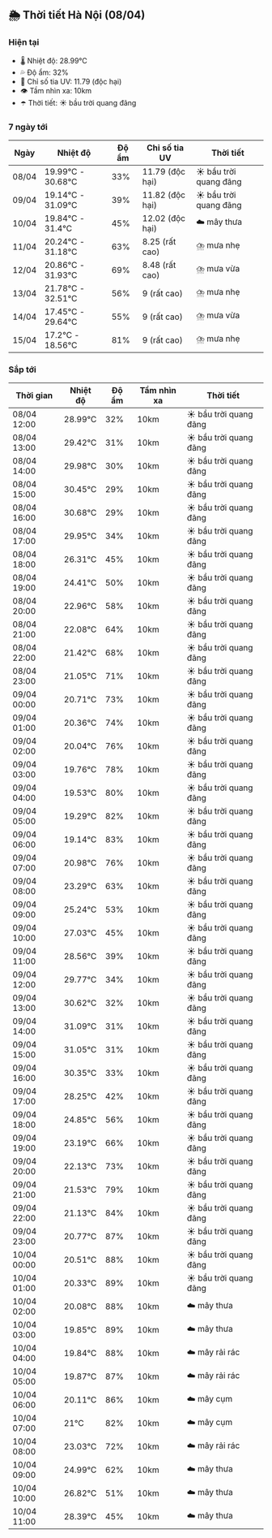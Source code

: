 ## 🌦️ Thời tiết Hà Nội (08/04)

### Hiện tại

- 🌡️ Nhiệt độ: 28.99℃
- 💦 Độ ẩm: 32%
- 🌟 Chỉ số tia UV: 11.79 (độc hại)
- 👁️ Tầm nhìn xa: 10km
- ☂️ Thời tiết: ☀️ bầu trời quang đãng

### 7 ngày tới

| Ngày | Nhiệt độ | Độ ẩm | Chỉ số tia UV | Thời tiết |
| --- | --- | --- | --- | --- |
| 08/04 | 19.99℃ - 30.68℃ | 33% | 11.79 (độc hại) | ☀️ bầu trời quang đãng |
| 09/04 | 19.14℃ - 31.09℃ | 39% | 11.82 (độc hại) | ☀️ bầu trời quang đãng |
| 10/04 | 19.84℃ - 31.4℃ | 45% | 12.02 (độc hại) | ☁️ mây thưa |
| 11/04 | 20.24℃ - 31.18℃ | 63% | 8.25 (rất cao) | ⛈️ mưa nhẹ |
| 12/04 | 20.86℃ - 31.93℃ | 69% | 8.48 (rất cao) | ⛈️ mưa vừa |
| 13/04 | 21.78℃ - 32.51℃ | 56% | 9 (rất cao) | ⛈️ mưa nhẹ |
| 14/04 | 17.45℃ - 29.64℃ | 55% | 9 (rất cao) | ⛈️ mưa vừa |
| 15/04 | 17.2℃ - 18.56℃ | 81% | 9 (rất cao) | ⛈️ mưa nhẹ |

### Sắp tới

| Thời gian | Nhiệt độ | Độ ẩm | Tầm nhìn xa | Thời tiết |
| --- | --- | --- | --- | --- |
| 08/04 12:00 | 28.99℃ | 32% | 10km | ☀️ bầu trời quang đãng |
| 08/04 13:00 | 29.42℃ | 31% | 10km | ☀️ bầu trời quang đãng |
| 08/04 14:00 | 29.98℃ | 30% | 10km | ☀️ bầu trời quang đãng |
| 08/04 15:00 | 30.45℃ | 29% | 10km | ☀️ bầu trời quang đãng |
| 08/04 16:00 | 30.68℃ | 29% | 10km | ☀️ bầu trời quang đãng |
| 08/04 17:00 | 29.95℃ | 34% | 10km | ☀️ bầu trời quang đãng |
| 08/04 18:00 | 26.31℃ | 45% | 10km | ☀️ bầu trời quang đãng |
| 08/04 19:00 | 24.41℃ | 50% | 10km | ☀️ bầu trời quang đãng |
| 08/04 20:00 | 22.96℃ | 58% | 10km | ☀️ bầu trời quang đãng |
| 08/04 21:00 | 22.08℃ | 64% | 10km | ☀️ bầu trời quang đãng |
| 08/04 22:00 | 21.42℃ | 68% | 10km | ☀️ bầu trời quang đãng |
| 08/04 23:00 | 21.05℃ | 71% | 10km | ☀️ bầu trời quang đãng |
| 09/04 00:00 | 20.71℃ | 73% | 10km | ☀️ bầu trời quang đãng |
| 09/04 01:00 | 20.36℃ | 74% | 10km | ☀️ bầu trời quang đãng |
| 09/04 02:00 | 20.04℃ | 76% | 10km | ☀️ bầu trời quang đãng |
| 09/04 03:00 | 19.76℃ | 78% | 10km | ☀️ bầu trời quang đãng |
| 09/04 04:00 | 19.53℃ | 80% | 10km | ☀️ bầu trời quang đãng |
| 09/04 05:00 | 19.29℃ | 82% | 10km | ☀️ bầu trời quang đãng |
| 09/04 06:00 | 19.14℃ | 83% | 10km | ☀️ bầu trời quang đãng |
| 09/04 07:00 | 20.98℃ | 76% | 10km | ☀️ bầu trời quang đãng |
| 09/04 08:00 | 23.29℃ | 63% | 10km | ☀️ bầu trời quang đãng |
| 09/04 09:00 | 25.24℃ | 53% | 10km | ☀️ bầu trời quang đãng |
| 09/04 10:00 | 27.03℃ | 45% | 10km | ☀️ bầu trời quang đãng |
| 09/04 11:00 | 28.56℃ | 39% | 10km | ☀️ bầu trời quang đãng |
| 09/04 12:00 | 29.77℃ | 34% | 10km | ☀️ bầu trời quang đãng |
| 09/04 13:00 | 30.62℃ | 32% | 10km | ☀️ bầu trời quang đãng |
| 09/04 14:00 | 31.09℃ | 31% | 10km | ☀️ bầu trời quang đãng |
| 09/04 15:00 | 31.05℃ | 31% | 10km | ☀️ bầu trời quang đãng |
| 09/04 16:00 | 30.35℃ | 33% | 10km | ☀️ bầu trời quang đãng |
| 09/04 17:00 | 28.25℃ | 42% | 10km | ☀️ bầu trời quang đãng |
| 09/04 18:00 | 24.85℃ | 56% | 10km | ☀️ bầu trời quang đãng |
| 09/04 19:00 | 23.19℃ | 66% | 10km | ☀️ bầu trời quang đãng |
| 09/04 20:00 | 22.13℃ | 73% | 10km | ☀️ bầu trời quang đãng |
| 09/04 21:00 | 21.53℃ | 79% | 10km | ☀️ bầu trời quang đãng |
| 09/04 22:00 | 21.13℃ | 84% | 10km | ☀️ bầu trời quang đãng |
| 09/04 23:00 | 20.77℃ | 87% | 10km | ☀️ bầu trời quang đãng |
| 10/04 00:00 | 20.51℃ | 88% | 10km | ☀️ bầu trời quang đãng |
| 10/04 01:00 | 20.33℃ | 89% | 10km | ☀️ bầu trời quang đãng |
| 10/04 02:00 | 20.08℃ | 88% | 10km | ☁️ mây thưa |
| 10/04 03:00 | 19.85℃ | 89% | 10km | ☁️ mây thưa |
| 10/04 04:00 | 19.84℃ | 88% | 10km | ☁️ mây rải rác |
| 10/04 05:00 | 19.87℃ | 87% | 10km | ☁️ mây rải rác |
| 10/04 06:00 | 20.11℃ | 86% | 10km | ☁️ mây cụm |
| 10/04 07:00 | 21℃ | 82% | 10km | ☁️ mây cụm |
| 10/04 08:00 | 23.03℃ | 72% | 10km | ☁️ mây rải rác |
| 10/04 09:00 | 24.99℃ | 62% | 10km | ☁️ mây thưa |
| 10/04 10:00 | 26.82℃ | 51% | 10km | ☁️ mây thưa |
| 10/04 11:00 | 28.39℃ | 45% | 10km | ☁️ mây thưa |
